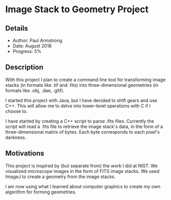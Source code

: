 # Image Stack to Geometry Project

## Details

* Author: Paul Armstrong
* Date: August 2018
* Progress: 5%

## Description

With this project I plan to create a command line tool for transforming image stacks (in formats like .tif and .fits) into three-dimensional geometries (in formats like .obj, .dae, .gltf).

I started this project with Java, but I have decided to shift gears and use C++. This will allow me to delve into lower-level operations with C if I choose to.

I have started by creating a C++ script to parse .fits files. Currently the script will read a .fits file to retrieve the image stack's data, in the form of a three-dimensional matrix of bytes. Each byte corresponds to each pixel's darkness.

## Motivations

This project is inspired by (but separate from) the work I did at NIST. We visualized microscope images in the form of FITS image stacks. We used ImageJ to create a geometry from the image stacks.

I am now using what I learned about computer graphics to create my own algorithm for forming geometries.

